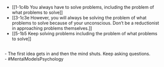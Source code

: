 - [[1-1c4b You always have to solve problems, including the problem of what problems to solve]]
- [[3-1c3e However, you will always be solving the problem of what problems to solve because of your unconscious. Don’t be a reductionist in approaching problems themselves.]]
- [[5-1b5 Keep solving problems including the problem of what problems to solve]]
<br>
- The first idea gets in and then the mind shuts. Keep asking questions.
<br>
- #MentalModelsPsychology
